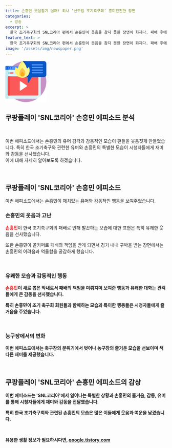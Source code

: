 ```yaml
---
title: 손흥민 웃음참기 실패! 히샤 ‘신도림 조기축구회’ 흥미진진한 장면
categories:
  - 방송
excerpt: >
  한국 조기축구회의 SNL코리아 편에서 손흥민이 웃음을 참지 못한 장면이 화제다. 패배 후에도 식당으로 들어선 조기축구회 멤버들은 손흥민을 비난하며 골키퍼로 책임을 돌렸지만, 손흥민은 웃음을 감추지 못했다. 치열한 상황에서도 한국 문화를 재치있게 소화한 히샤를리송과 제이미돈리의 모습에 손흥민의 웃음을 자아내며 관전 포인트를 만들었다. 함께한 경기와 함께한 웃음으로 더욱 화제가 되었다. (단어 수: 119)
feature_text: >
  한국 조기축구회의 SNL코리아 편에서 손흥민이 웃음을 참지 못한 장면이 화제다. 패배 후에도 식당으로 들어선 조기축구회 멤버들은 손흥민을 비난하며 골키퍼로 책임을 돌렸지만, 손흥민은 웃음을 감추지 못했다. 치열한 상황에서도 한국 문화를 재치있게 소화한 히샤를리송과 제이미돈리의 모습에 손흥민의 웃음을 자아내며 관전 포인트를 만들었다. 함께한 경기와 함께한 웃음으로 더욱 화제가 되었다. (단어 수: 119)
image: '/assets/img/newspaper.png'
---
```


<p><img src="/assets/img/news.png" alt="rentncar 속보" /></p>

<h2 data-ke-size="size26">쿠팡플레이 'SNL코리아' 손흥민 에피소드 분석</h2>

<p data-ke-size="size16">&nbsp;</p>

<p>이번 에피소드에서는 손흥민의 유머 감각과 감동적인 모습이 팬들을 웃음짓게 만들었습니다. 특히 한국 조기축구와 관련한 유머와 손흥민의 특별한 모습이 시청자들에게 재미와 감동을 선사했습니다. <br>
이에 대해 자세히 알아보도록 하겠습니다.</p>

<p data-ke-size="size16">&nbsp;</p>

<h2 data-ke-size="size26">쿠팡플레이 'SNL코리아' 손흥민 에피소드</h2> 

<p data-ke-size="size16">이번 에피소드에서는 손흥민이 재치있는 유머와 감동적인 행동을 보여주었습니다. </p>

<h3 data-ke-size="size24">손흥민의 웃음과 고난</h3>

<p data-ke-size="size16"><b><span style="color: #ee2323;">손흥민</span></b>이 한국 조기축구회의 패배로 인해 발끈하는 모습에 대한 표현은 특히 유쾌한 웃음을 선사했습니다.</p>

<p data-ke-size="size16">또한 손흥민이 골키퍼로 패배의 책임을 받게 되면서 경기 내내 구박을 받는 장면에서는 손흥민의 어려움과 억울함을 공감하게 했습니다. </p>

<p data-ke-size="size16">&nbsp;</p>

<h3 data-ke-size="size24">유쾌한 모습과 감동적인 행동</h3>

<p data-ke-size="size16"><b><span style="color: #ee2323;">손흥민</span>이 새로 뽑은 막내로서 패배의 책임을 미뤄지며 보여준 행동과 유쾌한 대화는 관객들에게 큰 감동을 선사했습니다.</p>

<p data-ke-size="size16">특히 손흥민이 조기 축구회 회원들과 함께하는 모습과 특이한 행동들은 시청자들에게 즐거움을 주었습니다.</p>

<p data-ke-size="size16">&nbsp;</p>

<h3 data-ke-size="size24">농구장에서의 변화</h3>

<p data-ke-size="size16">이번 에피소드에서는 축구장의 분위기에서 벗어나 농구장의 즐거운 모습을 선보이며 색다른 재미를 제공했습니다.</p>

<p data-ke-size="size16">&nbsp;</p>

<h2 data-ke-size="size26">쿠팡플레이 'SNL코리아' 손흥민 에피소드의 감상</h2>

<p data-ke-size="size16">이번 에피소드는 'SNL코리아'에서 일어나는 특별한 상황과 손흥민의 즐거움, 감동, 유머를 통해 시청자들에게 재미와 감동을 전달했습니다. </p>

<p data-ke-size="size16">특히 한국 조기축구회와 관련된 손흥민의 모습은 많은 이들에게 웃음과 여운을 남겼습니다.</p>

<p data-ke-size="size16">&nbsp;</p>
유용한 생활 정보가 필요하시다면, <a href="https://qoogle.tistory.com" rel="dofollow">qoogle.tistory.com</a>


